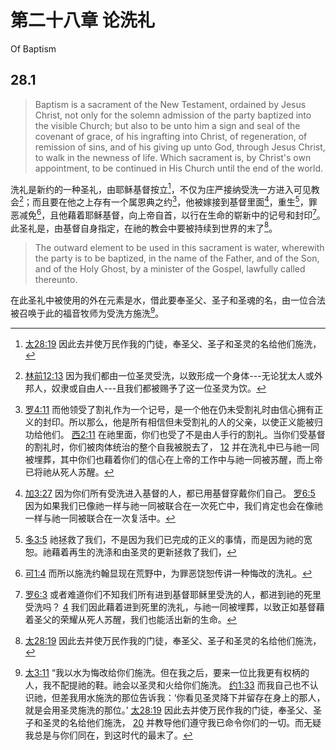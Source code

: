 # 第二十八章 论洗礼

Of Baptism

## 28.1

> Baptism is a sacrament of the New Testament, ordained by Jesus Christ, not only for the solemn admission of the party baptized into the visible Church; but also to be unto him a sign and seal of the covenant of grace, of his ingrafting into Christ, of regeneration, of remission of sins, and of his giving up unto God, through Jesus Christ, to walk in the newness of life. Which sacrament is, by Christ's own appointment, to be continued in His Church until the end of the world.

洗礼是新约的一种圣礼，由耶稣基督按立[^28-1]，不仅为庄严接纳受洗一方进入可见教会[^28-2]；而且要在他之上存有一个属恩典之约[^28-3]，他被嫁接到基督里面[^28-4]，重生[^28-5]，罪恶减免[^28-6]，且他藉着耶稣基督，向上帝自首，以行在生命的崭新中的记号和封印[^28-7]。此圣礼是，由基督自身指定，在祂的教会中要被持续到世界的末了[^28-8]。

[^28-1]: [太28:19](https://biblehub.com/matthew/28-19.htm) 因此去并使万民作我的门徒，奉圣父、圣子和圣灵的名给他们施洗，

[^28-2]: [林前12:13](https://biblehub.com/1_corinthians/12-13.htm) 因为我们都由一位圣灵受洗，以致形成一个身体---无论犹太人或外邦人，奴隶或自由人---且我们都被赐予了这一位圣灵为饮。

[^28-3]: [罗4:11](https://biblehub.com/romans/4-11.htm) 而他领受了割礼作为一个记号，是一个他在仍未受割礼时由信心拥有正义的封印。所以那么，他是所有相信但未受割礼的人的父亲，以使正义能被归功给他们。 [西2:11](https://biblehub.com/colossians/2-11.htm) 在祂里面，你们也受了不是由人手行的割礼。当你们受基督的割礼时，你们被肉体统治的整个自我被脱去了， [12](https://biblehub.com/colossians/2-12.htm) 并在洗礼中已与祂一同被埋葬，其中你们也藉着你们的信心在上帝的工作中与祂一同被苏醒，而上帝已将祂从死人苏醒。

[^28-4]: [加3:27](https://biblehub.com/galatians/3-27.htm) 因为你们所有受洗进入基督的人，都已用基督穿戴你们自己。 [罗6:5](https://biblehub.com/romans/6-5.htm) 因为如果我们已像祂一样与祂一同被联合在一次死亡中，我们肯定也会在像祂一样与祂一同被联合在一次复活中。

[^28-5]: [多3:5](https://biblehub.com/titus/3-5.htm) 祂拯救了我们，不是因为我们已完成的正义的事情，而是因为祂的宽恕。祂藉着再生的洗涤和由圣灵的更新拯救了我们，

[^28-6]: [可1:4](https://biblehub.com/mark/1-4.htm) 而所以施洗约翰显现在荒野中，为罪恶饶恕传讲一种悔改的洗礼。

[^28-7]: [罗6:3](https://biblehub.com/romans/6-3.htm) 或者难道你们不知我们所有进到基督耶稣里受洗的人，都进到祂的死里受洗吗？ [4](https://biblehub.com/romans/6-4.htm) 我们因此藉着进到死里的洗礼，与祂一同被埋葬，以致正如基督藉着圣父的荣耀从死人苏醒，我们也能活出新的生命。

[^28-8]: [太28:19](https://biblehub.com/matthew/28-19.htm) 因此去并使万民作我的门徒，奉圣父、圣子和圣灵的名给他们施洗，

> The outward element to be used in this sacrament is water, wherewith the party is to be baptized, in the name of the Father, and of the Son, and of the Holy Ghost, by a minister of the Gospel, lawfully called thereunto.

在此圣礼中被使用的外在元素是水，借此要奉圣父、圣子和圣魂的名，由一位合法被召唤于此的福音牧师为受洗方施洗[^28-9]。

[^28-9]: [太3:11](https://biblehub.com/matthew/3-11.htm) “我以水为悔改给你们施洗。但在我之后，要来一位比我更有权柄的人，我不配提祂的鞋。祂会以圣灵和火给你们施洗。 [约1:33](https://biblehub.com/john/1-33.htm) 而我自己也不认识祂，但差我用水施洗的那位告诉我：‘你看见圣灵降下并留存在身上的那人，就是会用圣灵施洗的那位。’ [太28:19](https://biblehub.com/matthew/28-19.htm) 因此去并使万民作我的门徒，奉圣父、圣子和圣灵的名给他们施洗， [20](https://biblehub.com/matthew/28-20.htm) 并教导他们遵守我已命令你们的一切。而无疑我总是与你们同在，到这时代的最末了。